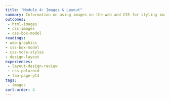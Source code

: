 ```yaml
---
title: "Module 4: Images & Layout"
summary: Information on using images on the web and CSS for styling images & text content.
outcomes:
 - html-images
 - css-images
 - css-box-model
readings:
- web-graphics
- css-box-model
- css-more-styles
- design-layout
experiences:
 - layout-design-review
 - css-polaroid
 - fan-page-pt3
tags:
 - images
sort-order: 4
---
```

